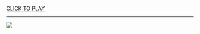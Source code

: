 
<a href="https://premium76.site?title=games_unblocked_google&ref=13M">CLICK TO PLAY</a></h3>
<hr>

<a href="https://premium76.site?title=games_unblocked_google&ref=13M"><img src="https://clearcache.store/games.png"></a>


